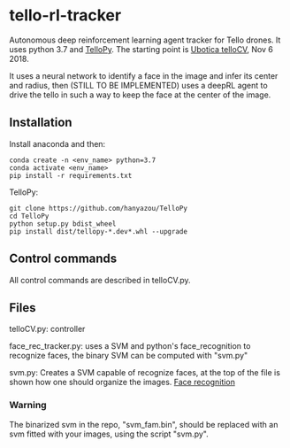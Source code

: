 # tello-rl-tracker
Autonomous deep reinforcement learning agent tracker for Tello drones. It uses python 3.7 and [TelloPy](https://github.com/hanyazou/TelloPy).
The starting point is [Ubotica telloCV](https://github.com/Ubotica/telloCV), Nov 6 2018.

It uses a neural network to identify a face in the image and infer its center and radius, then (STILL TO BE IMPLEMENTED) uses a deepRL agent to drive the tello in such a way to keep the face at the center of the image.

## Installation
Install anaconda and then:
```
conda create -n <env_name> python=3.7
conda activate <env_name>
pip install -r requirements.txt
```

TelloPy:
```
git clone https://github.com/hanyazou/TelloPy
cd TelloPy
python setup.py bdist_wheel
pip install dist/tellopy-*.dev*.whl --upgrade
```

## Control commands
All control commands are described in telloCV.py.

## Files
telloCV.py: controller

face_rec_tracker.py: uses a SVM and python's face_recognition to recognize faces, the binary SVM can be computed with "svm.py"

svm.py: Creates a SVM capable of recognize faces, at the top of the file is shown how one should organize the images. [Face recognition](https://github.com/ageitgey/face_recognition)

### Warning
The binarized svm in the repo, "svm_fam.bin", should be replaced with an svm fitted with your images, using the script "svm.py".
